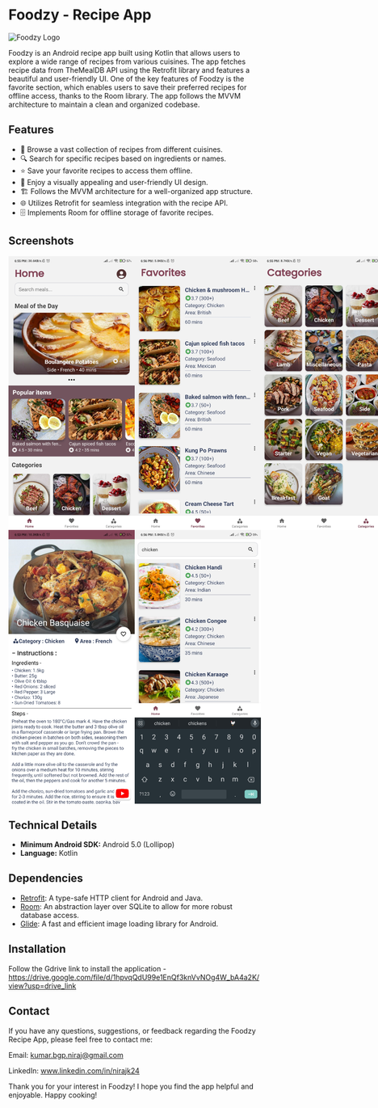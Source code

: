 # Foodzy - Recipe App

![Foodzy Logo](/images/foodzy_logo.png)

Foodzy is an Android recipe app built using Kotlin that allows users to explore a wide range of recipes from various cuisines. The app fetches recipe data from TheMealDB API using the Retrofit library and features a beautiful and user-friendly UI. One of the key features of Foodzy is the favorite section, which enables users to save their preferred recipes for offline access, thanks to the Room library. The app follows the MVVM architecture to maintain a clean and organized codebase.

## Features

- 🍳 Browse a vast collection of recipes from different cuisines.
- 🔍 Search for specific recipes based on ingredients or names.
- ⭐ Save your favorite recipes to access them offline.
- 🎨 Enjoy a visually appealing and user-friendly UI design.
- 🏗️ Follows the MVVM architecture for a well-organized app structure.
- 🌐 Utilizes Retrofit for seamless integration with the recipe API.
- 🗄️ Implements Room for offline storage of favorite recipes.

## Screenshots

<div style="display: flex;">
  <img src="/images/screenshot1.jpg" width="250" alt="Screenshot 1">
  <img src="/images/screenshot2.jpg" width="250" alt="Screenshot 2">
  <img src="/images/screenshot3.jpg" width="250" alt="Screenshot 3">
</div>
<div style="display: flex;">
  <img src="/images/screenshot4.jpg" width="250" alt="Screenshot 4">
  <img src="/images/screenshot5.jpg" width="250" alt="Screenshot 5">
</div>

## Technical Details

- **Minimum Android SDK:** Android 5.0 (Lollipop)
- **Language:** Kotlin

## Dependencies

- [Retrofit](https://square.github.io/retrofit/): A type-safe HTTP client for Android and Java.
- [Room](https://developer.android.com/training/data-storage/room): An abstraction layer over SQLite to allow for more robust database access.
- [Glide](https://bumptech.github.io/glide/): A fast and efficient image loading library for Android.

## Installation
Follow the Gdrive link to install the application - https://drive.google.com/file/d/1hpvqQdU99e1EnQf3knVvNOg4W_bA4a2K/view?usp=drive_link

## Contact
If you have any questions, suggestions, or feedback regarding the Foodzy Recipe App, please feel free to contact me:

Email: kumar.bgp.niraj@gmail.com

LinkedIn: www.linkedin.com/in/nirajk24

Thank you for your interest in Foodzy! I hope you find the app helpful and enjoyable. Happy cooking!

